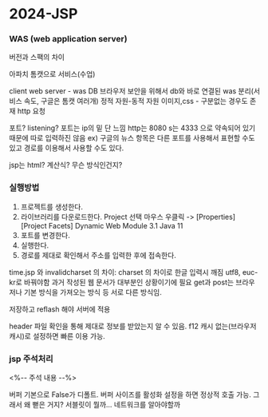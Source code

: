 # 2024-JSP
### WAS (web application server)

버전과 스팩의 차이

아파치 톰캣으로 서비스(수업)


client	  	web server - was	 		DB
브라우저		보안을 위해서 db와 바로 연결된 was 분리(서비스 속도, 구글은 톰캣 여러개) 
	      	  정적 자원-동적 자원
		        이미지,css -
		        구분없는 경우도 존재
	http 요청

포트? listening?
포트는 ip의 밑 단 느낌
http는 8080 s는 4333 으로 약속되어 있기 때문에 따로 입력하진 않음
ex) 구글의 뉴스 항목은 다른 포트를 사용해서 표현할 수도 있고 경로를 이용해서 사용할 수도 있다. 


jsp는 html? 계산식? 무슨 방식인건지?

### 실행방법
1. 프로젝트를 생성한다.
2. 라이브러리를 다운로드한다.
 Project 선택
 마우스 우클릭 -> [Properties]
 [Project Facets]
 Dynamic Web Module 3.1
 Java 11
3. 포트를 변경한다.
4. 실행한다. 
5. 경로를 제대로 확인해서 주소를 입력한 후에 접속한다. 


time.jsp 와 invalidcharset 의 차이: charset 의 차이로 한글 입력시 깨짐 utf8, euc-kr로 바꿔야함
과거 작성된 웹 문서가 대부분인 상황이기에 필요 get과 post는 브라우저나 기본 방식을 가져오는 방식 등 서로 다른 방식임.

저장하고 reflash 해야 서버에 적용

header 파일 확인을 통해 제대로 정보를 받았는지 알 수 있음. f12
캐시 없는(브라우저 캐시)로 설정하면 빠른 이용 가능.

### jsp  주석처리
<%-- 주석 내용 --%>

버퍼
기본으로 False가 디폴트. 버퍼 사이즈를 활성화 설정을 하면 정상적 호출 가능. 
그래서 왜 뻗은 거지? 서블릿이 뭘까... 네트워크를 알아야할까


